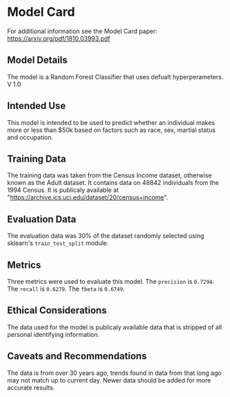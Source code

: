 # Model Card

For additional information see the Model Card paper: https://arxiv.org/pdf/1810.03993.pdf

## Model Details

The model is a Random Forest Classifier that uses defualt hyperperameters. V 1.0

## Intended Use

This model is intended to be used to predict whether an individual makes more or less than $50k based on factors such as race, sex, martial status and occupation.

## Training Data

The training data was taken from the Census Income dataset, otherwise known as the Adult dataset. It contains data on 48842 individuals from the 1994 Census. It is publicaly available at "https://archive.ics.uci.edu/dataset/20/census+income".

## Evaluation Data

The evaluation data was 30% of the dataset randomly selected using sklearn's `train_test_split` module.

## Metrics

Three metrics were used to evaluate this model. The `precision` is `0.7294`. The `recall` is `0.6279`. The `fbeta` is `0.6749`.

## Ethical Considerations

The data used for the model is publicaly available data that is stripped of all personal identifying information.

## Caveats and Recommendations

The data is from over 30 years ago, trends found in data from that long ago may not match up to current day. Newer data should be added for more accurate results.